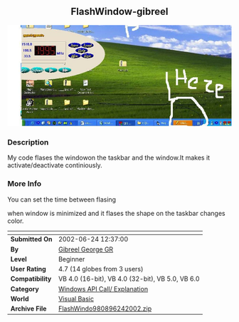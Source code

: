 ﻿<div align="center">

## FlashWindow\-gibreel

<img src="PIC2002624939365821.JPG">
</div>

### Description

My code flases the windowon the taskbar and the window.It makes it activate/deactivate continiously.
 
### More Info
 
You can set the time between flasing

when window is minimized and it flases the shape on the taskbar changes color.


<span>             |<span>
---                |---
**Submitted On**   |2002-06-24 12:37:00
**By**             |[Gibreel George GR](https://github.com/Planet-Source-Code/PSCIndex/blob/master/ByAuthor/gibreel-george-gr.md)
**Level**          |Beginner
**User Rating**    |4.7 (14 globes from 3 users)
**Compatibility**  |VB 4\.0 \(16\-bit\), VB 4\.0 \(32\-bit\), VB 5\.0, VB 6\.0
**Category**       |[Windows API Call/ Explanation](https://github.com/Planet-Source-Code/PSCIndex/blob/master/ByCategory/windows-api-call-explanation__1-39.md)
**World**          |[Visual Basic](https://github.com/Planet-Source-Code/PSCIndex/blob/master/ByWorld/visual-basic.md)
**Archive File**   |[FlashWindo980896242002\.zip](https://github.com/Planet-Source-Code/gibreel-george-gr-flashwindow-gibreel__1-36205/archive/master.zip)









